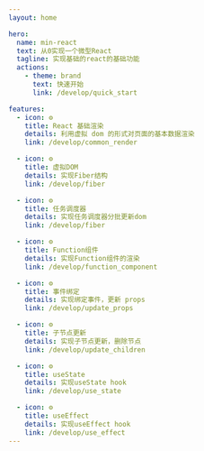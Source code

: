 ```yaml
---
layout: home

hero:
  name: min-react
  text: 从0实现一个微型React
  tagline: 实现基础的react的基础功能
  actions:
    - theme: brand
      text: 快速开始
      link: /develop/quick_start

features:
  - icon: ⚙
    title: React 基础渲染
    details: 利用虚拟 dom 的形式对页面的基本数据渲染
    link: /develop/common_render

  - icon: ⚙
    title: 虚拟DOM
    details: 实现Fiber结构
    link: /develop/fiber

  - icon: ⚙
    title: 任务调度器
    details: 实现任务调度器分批更新dom
    link: /develop/fiber

  - icon: ⚙
    title: Function组件
    details: 实现Function组件的渲染
    link: /develop/function_component

  - icon: ⚙
    title: 事件绑定
    details: 实现绑定事件，更新 props
    link: /develop/update_props

  - icon: ⚙
    title: 子节点更新
    details: 实现子节点更新，删除节点
    link: /develop/update_children

  - icon: ⚙
    title: useState
    details: 实现useState hook
    link: /develop/use_state

  - icon: ⚙
    title: useEffect
    details: 实现useEffect hook
    link: /develop/use_effect
---
```


